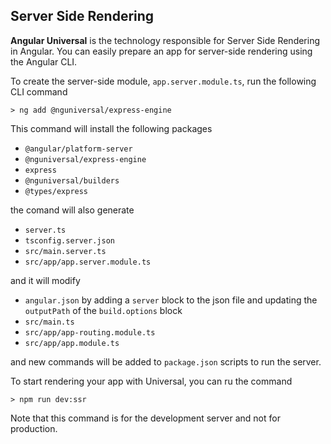 ## Server Side Rendering 
__Angular Universal__ is the technology responsible for Server Side Rendering in Angular. 
You can easily prepare an app for server-side rendering using the Angular CLI. 

To create the server-side module, `app.server.module.ts`, run the following CLI command 
```
> ng add @nguniversal/express-engine
``` 
This command will install the following packages 
* `@angular/platform-server`
* `@nguniversal/express-engine`
* `express`
* `@nguniversal/builders` 
* `@types/express`  

the comand will also generate 
* `server.ts` 
* `tsconfig.server.json`  
* `src/main.server.ts`  
* `src/app/app.server.module.ts` 

and it will modify 
* `angular.json` by adding a `server` block to the json file and updating the `outputPath` of the `build.options` block 
* `src/main.ts` 
* `src/app/app-routing.module.ts` 
* `src/app/app.module.ts` 

and new commands will be added to `package.json` scripts to run the server.  

To start rendering your app with Universal, you can ru the command 
```
> npm run dev:ssr
```
Note that this command is for the development server and not for production.
